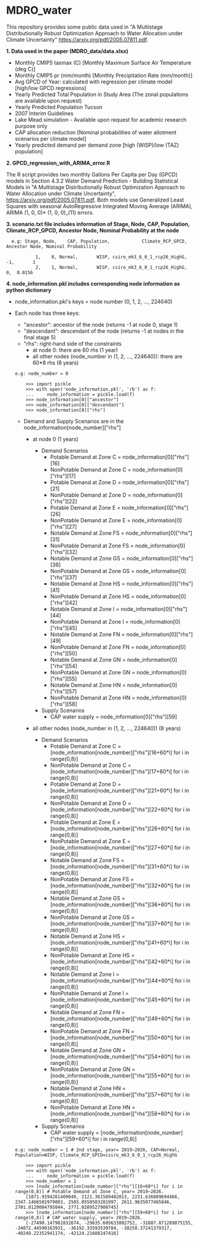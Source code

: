 # MDRO_water
This repository provides some public data used in "A Multistage Distributionally Robust Optimization Approach to Water Allocation under Climate Uncertainty"
https://arxiv.org/pdf/2005.07811.pdf.

**1. Data used in the paper (MDRO_data/data.xlsx)**

- Monthly CMIP5 tasmax (C) [Monthly Maximum Surface Air Temperature (deg C)]
- Monthly CMIP5 pr (mm/month) [Monthly Precipitation Rate (mm/month)]
- Avg GPCD of Year: calculated with regression per climate model [high/low GPCD regressions]
- Yearly Predicted Total Population in Study Area (The zonal populations are available upon request)
- Yearly Predicted Population Tucson
- 2007 Interim Guidelines
- Lake Mead simulation - Available upon request for academic research purpose only
- CAP allocation reduction [Nominal probabilities of water allotment scenarios per climate model]
- Yearly predicted demand per demand zone [high (WISP)/low (TAZ) population]

**2. GPCD_regression_with_ARIMA_error.R**

The R script provides two monthly Gallons Per Capita per Day (GPCD) models in Section 4.3.2 Water Demand Prediction - Building Statistical Models 
in "A Multistage Distributionally Robust Optimization Approach to Water Allocation under Climate Uncertainty", https://arxiv.org/pdf/2005.07811.pdf. Both models use Generalized Least Squares with seasonal AutoRegressive Integrated Moving Average (ARIMA), ARIMA (1, 0, 0)× (1, 0, 0)_(11) errors.


**3. scenario.txt file includes information of Stage, Node, CAP, Population, Climate_RCP_GPCD, Ancestor Node, Nominal Probability at the node**

      e.g: Stage, Node,    CAP, Population,            Climate_RCP_GPCD, Ancestor Node, Nominal Probability
       
               1,    0, Normal,       WISP, csiro_mk3_6_0_1_rcp26_HighG,            -1,       1
               2,    1, Normal,       WISP, csiro_mk3_6_0_1_rcp26_HighG,             0,  0.0156

**4. node_information.pkl includes corresponding node information as python dictionary**
- node_information.pkl's keys = node number (0, 1, 2, ..., 224640)
- Each node has three keys: 
     
     - "ancestor": ancestor of the node (returns -1 at node 0, stage 1)
     - "descendant": descendant of the node (returns -1 at nodes in the final stage 5)
     - "rhs": right-hand side of the constraints
       - at node 0: there are 60 rhs (1 year)
       - all other nodes (node_number in (1, 2, ..., 224640)): there are 60*8 rhs (8 years)
     
      e.g: node_number = 0

          >>> import pickle
          >>> with open('node_information.pkl', 'rb') as f:
          ...     node_information = pickle.load(f)
          >>> node_information[0]["ancestor"]
          >>> node_information[0]["descendant"]
          >>> node_information[0]["rhs"]
     
     - Demand and Supply Scenarios are in the  node_information[node_number]["rhs"]
       - at node 0 (1 years)
          - Demand Scenarios
            - Potable Demand at Zone C = node_information[0]["rhs"][16]
            - NonPotable Demand at Zone C = node_information[0]["rhs"][17]
            - Potable Demand at Zone D = node_information[0]["rhs"][21]
            - NonPotable Demand at Zone D = node_information[0]["rhs"][22]
            - Potable Demand at Zone E = node_information[0]["rhs"][26]
            - NonPotable Demand at Zone E = node_information[0]["rhs"][27]
            - Notable Demand at Zone FS = node_information[0]["rhs"][31]
            - NonPotable Demand at Zone FS = node_information[0]["rhs"][32]
            - Notable Demand at Zone GS = node_information[0]["rhs"][36]
            - NonPotable Demand at Zone GS = node_information[0]["rhs"][37]
            - Notable Demand at Zone HS = node_information[0]["rhs"][41]
            - NonPotable Demand at Zone HS = node_information[0]["rhs"][42]
            - Notable Demand at Zone I = node_information[0]["rhs"][44]
            - NonPotable Demand at Zone I = node_information[0]["rhs"][45]
            - Notable Demand at Zone FN = node_information[0]["rhs"][49]
            - NonPotable Demand at Zone FN = node_information[0]["rhs"][50]
            - Notable Demand at Zone GN = node_information[0]["rhs"][54]
            - NonPotable Demand at Zone GN = node_information[0]["rhs"][55]
            - Notable Demand at Zone HN = node_information[0]["rhs"][57]
            - NonPotable Demand at Zone HN = node_information[0]["rhs"][58]
          - Supply Scenarios
            - CAP water supply = node_information[0]["rhs"][59]

        - all other nodes (node_number in (1, 2, ..., 224640)) (8 years)
          - Demand Scenarios
            - Potable Demand at Zone C = [node_information[node_number]["rhs"][16+60*i] for i in range(0,8)]
            - NonPotable Demand at Zone C = [node_information[node_number]["rhs"][17+60*i] for i in range(0,8)]
            - Potable Demand at Zone D = [node_information[node_number]["rhs"][21+60*i] for i in range(0,8)]
            - NonPotable Demand at Zone D = [node_information[node_number]["rhs"][22+60*i] for i in range(0,8)]
            - Potable Demand at Zone E = [node_information[node_number]["rhs"][26+60*i] for i in range(0,8)]
            - NonPotable Demand at Zone E = [node_information[node_number]["rhs"][27+60*i] for i in range(0,8)]
            - Notable Demand at Zone FS = [node_information[node_number]["rhs"][31+60*i] for i in range(0,8)]
            - NonPotable Demand at Zone FS = [node_information[node_number]["rhs"][32+60*i] for i in range(0,8)]
            - Notable Demand at Zone GS = [node_information[node_number]["rhs"][36+60*i] for i in range(0,8)]
            - NonPotable Demand at Zone GS = [node_information[node_number]["rhs"][37+60*i] for i in range(0,8)]
            - Notable Demand at Zone HS = [node_information[node_number]["rhs"][41+60*i] for i in range(0,8)]
            - NonPotable Demand at Zone HS = [node_information[node_number]["rhs"][42+60*i] for i in range(0,8)]
            - Notable Demand at Zone I = [node_information[node_number]["rhs"][44+60*i] for i in range(0,8)]
            - NonPotable Demand at Zone I = [node_information[node_number]["rhs"][45+60*i] for i in range(0,8)]
            - Notable Demand at Zone FN = [node_information[node_number]["rhs"][49+60*i] for i in range(0,8)]
            - NonPotable Demand at Zone FN = [node_information[node_number]["rhs"][50+60*i] for i in range(0,8)]
            - Notable Demand at Zone GN = [node_information[node_number]["rhs"][54+60*i] for i in range(0,8)]
            - NonPotable Demand at Zone GN = [node_information[node_number]["rhs"][55+60*i] for i in range(0,8)]
            - Notable Demand at Zone HN = [node_information[node_number]["rhs"][57+60*i] for i in range(0,8)]
            - NonPotable Demand at Zone HN = [node_information[node_number]["rhs"][58+60*i] for i in range(0,8)]
          - Supply Scenarios
            - CAP water supply = [node_information[node_number]["rhs"][59+60*i] for i in range(0,8)]

      e.g: node_number = 1 # 2nd stage, year= 2019–2026, CAP=Normal, Population=WISP, Climate_RCP_GPCD=csiro_mk3_6_0_1_rcp26_HighG

          >>> import pickle
          >>> with open('node_information.pkl', 'rb') as f:
          ...     node_information = pickle.load(f)
          >>> node_number = 1
          >>> [node_information[node_number]["rhs"][16+60*i] for i in range(0,8)] # Potable Demand at Zone C, year= 2019–2026.
          [1871.9194261409048, 2121.361589402013, 2231.636089694466, 2347.1466501979003, 2505.0550503281997, 2611.9635977465846, 2701.0129084795044, 2771.0289527900745]
          >>> [node_information[node_number]["rhs"][59+60*i] for i in range(0,8)] # CAP water supply, year= 2019–2026.
          [-27490.147982832674, -29635.605633802752, -31887.871289875155, -34072.44590163931, -36192.33593539704, -38250.37241379317, -40249.22352941174, -42124.21608247416]



